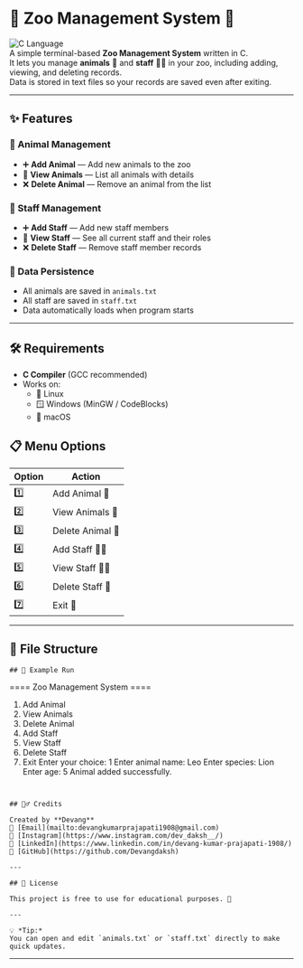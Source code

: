 # 🦁 Zoo Management System 🐯
![C Language](https://img.shields.io/badge/Language-C-blue)  
A simple terminal-based **Zoo Management System** written in C.  
It lets you manage **animals** 🐼 and **staff** 👩‍🌾 in your zoo, including adding, viewing, and deleting records.  
Data is stored in text files so your records are saved even after exiting.

---

## ✨ Features

### 🐾 Animal Management
- ➕ **Add Animal** — Add new animals to the zoo
- 📜 **View Animals** — List all animals with details
- ❌ **Delete Animal** — Remove an animal from the list

### 👷 Staff Management
- ➕ **Add Staff** — Add new staff members
- 📜 **View Staff** — See all current staff and their roles
- ❌ **Delete Staff** — Remove staff member records

### 💾 Data Persistence
- All animals are saved in `animals.txt`
- All staff are saved in `staff.txt`
- Data automatically loads when program starts

---

## 🛠️ Requirements

- **C Compiler** (GCC recommended)
- Works on:
  - 🐧 Linux
  - 🪟 Windows (MinGW / CodeBlocks)
  - 🍏 macOS

## 📋 Menu Options

| Option | Action |
|--------|--------|
| 1️⃣ | Add Animal 🦒 |
| 2️⃣ | View Animals 🐘 |
| 3️⃣ | Delete Animal 🐍 |
| 4️⃣ | Add Staff 👩‍🔧 |
| 5️⃣ | View Staff 👨‍🌾 |
| 6️⃣ | Delete Staff 🚪 |
| 7️⃣ | Exit 💾 |

---

## 📂 File Structure

```
## 🧠 Example Run
```
==== Zoo Management System ====
1. Add Animal
2. View Animals
3. Delete Animal
4. Add Staff
5. View Staff
6. Delete Staff
7. Exit
   Enter your choice: 1
   Enter animal name: Leo
   Enter species: Lion
   Enter age: 5
   Animal added successfully.
```


## 🙋‍♂️ Credits

Created by **Devang**  
📧 [Email](mailto:devangkumarprajapati1908@gmail.com)  
📸 [Instagram](https://www.instagram.com/dev_daksh__/)  
💼 [LinkedIn](https://www.linkedin.com/in/devang-kumar-prajapati-1908/)  
🐙 [GitHub](https://github.com/Devangdaksh)

---

## 📜 License

This project is free to use for educational purposes. 📝

---

💡 *Tip:*  
You can open and edit `animals.txt` or `staff.txt` directly to make quick updates.
```

***
